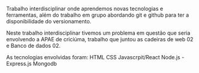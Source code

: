 Trabalho interdisciplinar onde aprendemos novas tecnologias e ferramentas, além do trabalho em grupo abordando git e github para ter a disponibilidade do versionamento. 

Neste trabalho interdisciplinar tivemos um problema em questão que seria envolvendo a APAE de criciúma, trabalho que juntou as cadeiras de web 02 e Banco de dados 02.

As tecnologias envolvidas foram:
HTML
CSS
Javascrpit/React
Node.js - Express.js
Mongodb
